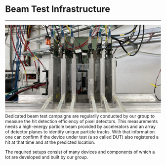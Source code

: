 # Beam Test Infrastructure

***

![Beam telescope](/imgs/beam_telescope.jpg)
Dedicated beam test campaigns are regularily conducted by our group to measure the hit detection efficiency of pixel detectors.
This measurements needs a high-energy particle beam provided by accelerators and an array of detector planes to identify unique particle tracks.
With that information one can confirm if the device under test (a so called DUT) also registered a hit at that time and at the predicted location.

The required setups consist of many devices and components of which a lot are developed and built by our group.